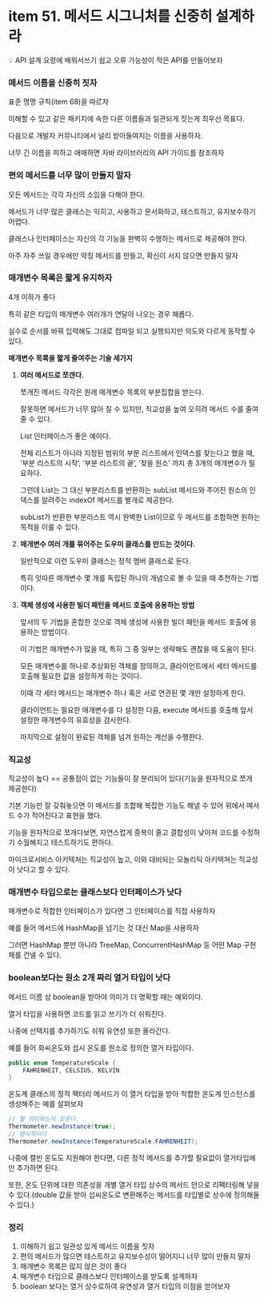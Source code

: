 # item 51. 메서드 시그니처를 신중히 설계하라

<aside>
💡 API 설계 요령에 배워서쓰기 쉽고 오류 가능성이 적은 API를 만들어보자

</aside>

### 메서드 이름을 신중히 짓자

표준 명명 규칙(item 68)을 따르자

이해할 수 있고 같은 패키지에 속한 다른 이름들과 일관되게 짓는게 최우선 목표다.

다음으로 개발자 커뮤니티에서 널리 받아들여지는 이름을 사용하자.

너무 긴 이름을 피하고 애매하면 자바 라이브러리의 API 가이드를 참조하자

### 편의 메서드를 너무 많이 만들지 말자

모든 메서드는 각각 자신의 소임을 다해야 한다.

메서드가 너무 많은 클래스는 익히고, 사용하고 문서화하고, 테스트하고, 유지보수하기 어렵다.

클래스나 인터페이스는 자신의 각 기능을 완벽히 수행하는 메서드로 제공해야 한다.

아주 자주 쓰일 경우에만 약칭 메서드를 만들고, 확신이 서지 않으면 만들지 말자

### 매개변수 목록은 짧게 유지하자

4개 이하가 좋다

특히 같은 타입의 매개변수 여러개가 연달아 나오는 경우 해롭다.

실수로 순서를 바꿔 입력해도 그대로 컴파일 되고 실행되지만 의도와 다르게 동작할 수 있다.

**매개변수 목록을 짧게 줄여주는 기술 세가지**

1. **여러 메서드로 쪼갠다.**
    
    쪼개진 메서드 각각은 원래 매개변수 목록의 부분집합을 받는다.
    
    잘못하면 메서드가 너무 많아 질 수 있지만, 직교성을 높여 오히려 메서드 수를 줄여 줄 수 있다.
    
    List 인터페이스가 좋은 예이다.
    
    전체 리스트가 아니라 지정된 범위의 부분 리스트에서 인덱스를 찾는다고 했을 때, ‘부분 리스트의 시작’, ‘부분 리스트의 끝’, ‘찾을 원소’ 까지 총 3개의 매개변수가 필요하다.
    
    그런데 List는 그 대신 부분리스트를 반환하는 subList 메서드와 주어진 원소의 인덱스를 알려주는 indexOf 메서드를 별개로 제공한다.
    
    subList가 반환한 부분리스트 역시 완벽한 List이므로 두 메서드를 조합하면 원하는 목적을 이룰 수 있다.
    
2. **매개변수 여러 개를 묶어주는 도우미 클래스를 만드는 것이다.**
    
    일반적으로 이런 도우미 클래스는 정적 멤버 클래스로 둔다.
    
    특히 잇따른 매개변수 몇 개를 독립된 하나의 개념으로 볼 수 있을 때 추천하는 기법이다.
    
3. **객체 생성에 사용한 빌더 패턴을 메서드 호출에 응용하는 방법**
    
    앞서의 두 기법을 혼합한 것으로 객체 생성에 사용한 빌더 패턴을 메서드 호출에 응용하는 방법이다.
    
    이 기법은 매개변수가 많을 때, 특히 그 중 일부는 생략해도 괜찮을 때 도움이 된다.
    
    모든 매개변수를 하나로 추상화된 객체를 정의하고, 클라이언트에서 세터 메서드를 호출해 필요한 값을 설정하게 하는 것이다.
    
    이때 각 세터 메서드는 매개변수 하나 혹은 서로 연관된 몇 개만 설정하게 한다.
    
    클라이언트는 필요한 매개변수를 다 설정한 다음, execute 메서드를 호출해 앞서 설정한 매개변수의 유효성을 검사한다.
    
    마지막으로 설정이 완료된 객체를 넘겨 원하는 계산을 수행한다.
    

### 직교성

직교성이 높다 == 공통점이 없는 기능들이 잘 분리되어 있다(기능을 원자적으로 쪼개 제공한다)

기본 기능만 잘 갖춰놓으면 이 메서드를 조합해 복잡한 기능도 해낼 수 있어 위에서 메서드 수가 적어진다고 표현을 했다.

기능을 원자적으로 쪼개다보면, 자연스럽게 중복이 줄고 결합성이 낮아져 코드를 수정하기 수월해지고 테스트하기도 편하다.

마이크로서비스 아키텍처는 직교성이 높고, 이와 대비되는 모놀리틱 아키텍쳐는 직교성이 낫다고 할 수 있다.

### 매개변수 타입으로는 클래스보다 인터페이스가 낫다

매개변수로 적합한 인터페이스가 있다면 그 인터페이스를 직접 사용하자

예를 들어 메서드에 HashMap을 넘기는 것 대신 Map을 사용하자

그러면 HashMap 뿐만 아니라 TreeMap, ConcurrentHashMap 등 어떤 Map 구현체를 건넬 수 있다.

### boolean보다는 원소 2개 짜리 열거 타입이 낫다

메서드 이름 상 boolean을 받아야 의미가 더 명확할 때는 예외이다.

열거 타입을 사용하면 코드를 읽고 쓰기가 더 쉬워진다.

나중에 선택지를 추가하기도 쉬워 유연성 또한 올라간다.

예를 들어 화씨온도와 섭시 온도를 원소로 정의한 열거 타입이다.

```java
public enum TemperatureScale {
    FAHRENHEIT, CELSIUS, KELVIN
}
```

온도계 클래스의 정적 팩터리 메서드가 이 열거 타입을 받아 적합한 온도계 인스턴스를 생성해주는 예를 살펴보자

```java
// 뭘 의미하는지 모른다.
Thermometer.newInstance(true);
// 명시적이다
Thermometer.newInstance(TemperatureScale.FAHRENHEIT);

```

나중에 캘빈 온도도 지원해야 한다면, 다른 정적 메서드를 추가할 필요없이 열거타입에만 추가하면 된다.

또한, 온도 단위에 대한 의존성을 개별 열거 타입 상수의 메서드 안으로 리팩터링해 넣을 수 있다.(double 값을 받아 섭씨온도로 변환해주는 메서드를 타입별로 상수에 정의해둘 수 있다.)

### 정리

1. 이해하기 쉽고 일관성 있게 메서드 이름을 짓자
2. 편의 메서드가 많으면 테스트하고 유지보수성이 떨어지니 너무 많이 만들지 말자
3. 매개변수 목록은 많지 않은 것이 좋다
4. 매개변수 타입으로 클래스보다 인터페이스를 받도록 설계하자
5. boolean 보다는 열거 상수로하여 유연성과 열거 타입의 이점을 얻어보자